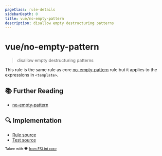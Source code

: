 ```yaml
---
pageClass: rule-details
sidebarDepth: 0
title: vue/no-empty-pattern
description: disallow empty destructuring patterns
---
```

# vue/no-empty-pattern
> disallow empty destructuring patterns

This rule is the same rule as core [no-empty-pattern] rule but it applies to the expressions in `<template>`.

## :books: Further Reading

- [no-empty-pattern]

[no-empty-pattern]: https://eslint.org/docs/rules/no-empty-pattern

## :mag: Implementation

- [Rule source](https://github.com/vuejs/eslint-plugin-vue/blob/master/lib/rules/no-empty-pattern.js)
- [Test source](https://github.com/vuejs/eslint-plugin-vue/blob/master/tests/lib/rules/no-empty-pattern.js)

<sup>Taken with ❤️ [from ESLint core](https://eslint.org/docs/rules/no-empty-pattern)</sup>
